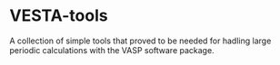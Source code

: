 # VESTA-tools
A collection of simple tools that proved to be needed for hadling large periodic calculations with the VASP software package.
